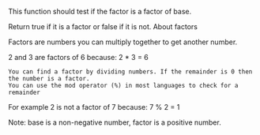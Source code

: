This function should test if the factor is a factor of base.

Return true if it is a factor or false if it is not.
About factors

Factors are numbers you can multiply together to get another number.

2 and 3 are factors of 6 because: 2 \* 3 = 6

    You can find a factor by dividing numbers. If the remainder is 0 then the number is a factor.
    You can use the mod operator (%) in most languages to check for a remainder

For example 2 is not a factor of 7 because: 7 % 2 = 1

Note: base is a non-negative number, factor is a positive number.
